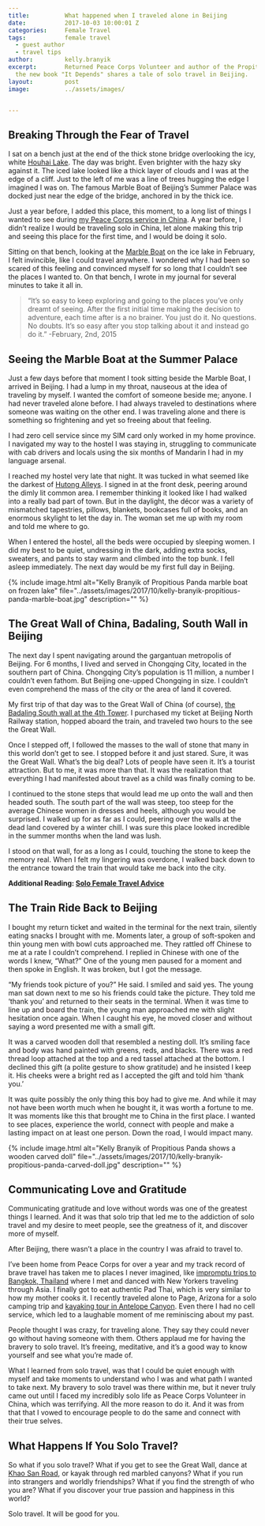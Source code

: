 ```yaml
---
title:			What happened when I traveled alone in Beijing
date:			2017-10-03 10:00:01 Z
categories:		Female Travel
tags:			female travel
  - guest author
  - travel tips
author:			kelly.branyik
excerpt:		Returned Peace Corps Volunteer and author of the Propitious Panda blog and
  the new book "It Depends" shares a tale of solo travel in Beijing.
layout:			post
image:			../assets/images/


---
```


## Breaking Through the Fear of Travel

I sat on a bench just at the end of the thick stone bridge overlooking the icy, white [Houhai Lake](https://en.wikipedia.org/wiki/Houhai). The day was bright. Even brighter with the hazy sky against it. The iced lake looked like a thick layer of clouds and I was at the edge of a cliff. Just to the left of me was a line of trees hugging the edge I imagined I was on. The famous Marble Boat of Beijing’s Summer Palace was docked just near the edge of the bridge, anchored in by the thick ice.

Just a year before, I added this place, this moment, to a long list of things I wanted to see during [my Peace Corps service in China](https://www.propitiouspanda.com/). A year before, I didn’t realize I would be traveling solo in China, let alone making this trip and seeing this place for the first time, and I would be doing it solo.

Sitting on that bench, looking at the [Marble Boat](https://www.travelchinaguide.com/attraction/beijing/summer/boat.htm) on the ice lake in February, I felt invincible, like I could travel anywhere. I wondered why I had been so scared of this feeling and convinced myself for so long that I couldn’t see the places I wanted to. On that bench, I wrote in my journal for several minutes to take it all in.

> “It’s so easy to keep exploring and going to the places you’ve only dreamt of seeing. After the first initial time making the decision to adventure, each time after is a no brainer. You just do it. No questions. No doubts. It’s so easy after you stop talking about it and instead go do it.”
-February, 2nd, 2015

## Seeing the Marble Boat at the Summer Palace

Just a few days before that moment I took sitting beside the Marble Boat, I arrived in Beijing. I had a lump in my throat, nauseous at the idea of traveling by myself. I wanted the comfort of someone beside me; anyone. I had never traveled alone before. I had always traveled to destinations where someone was waiting on the other end. I was traveling alone and there is something so frightening and yet so freeing about that feeling.

I had zero cell service since my SIM card only worked in my home province. I navigated my way to the hostel I was staying in, struggling to communicate with cab drivers and locals using the six months of Mandarin I had in my language arsenal.

I reached my hostel very late that night. It was tucked in what seemed like the darkest of [Hutong Alleys](https://www.travelchinaguide.com/cityguides/beijing/hutong/). I signed in at the front desk, peering around the dimly lit common area. I remember thinking it looked like I had walked into a really bad part of town. But in the daylight, the décor was a variety of mismatched tapestries, pillows, blankets, bookcases full of books, and an enormous skylight to let the day in. The woman set me up with my room and told me where to go.

When I entered the hostel, all the beds were occupied by sleeping women. I did my best to be quiet, undressing in the dark, adding extra socks, sweaters, and pants to stay warm and climbed into the top bunk. I fell asleep immediately. The next day would be my first full day in Beijing.

{% include image.html alt="Kelly Branyik of Propitious Panda marble boat on frozen lake" file="../assets/images/2017/10/kelly-branyik-propitious-panda-marble-boat.jpg" description="" %}

## The Great Wall of China, Badaling, South Wall in Beijing

The next day I spent navigating around the gargantuan metropolis of Beijing. For 6 months, I lived and served in Chongqing City, located in the southern part of China. Chongqing City’s population is 11 million, a number I couldn’t even fathom. But Beijing one-upped Chongqing in size. I couldn’t even comprehend the mass of the city or the area of land it covered.

My first trip of that day was to the Great Wall of China (of course), [the Badaling South wall at the 4th Tower](https://www.chinahighlights.com/greatwall/section/badaling-greatwall.htm). I purchased my ticket at Beijing North Railway station, hopped aboard the train, and traveled two hours to the see the Great Wall.

Once I stepped off, I followed the masses to the wall of stone that many in this world don’t get to see. I stopped before it and just stared. Sure, it was the Great Wall. What’s the big deal? Lots of people have seen it. It’s a tourist attraction. But to me, it was more than that. It was the realization that everything I had manifested about travel as a child was finally coming to be.

I continued to the stone steps that would lead me up onto the wall and then headed south. The south part of the wall was steep, too steep for the average Chinese women in dresses and heels, although you would be surprised. I walked up for as far as I could, peering over the walls at the dead land covered by a winter chill. I was sure this place looked incredible in the summer months when the land was lush.

I stood on that wall, for as a long as I could, touching the stone to keep the memory real. When I felt my lingering was overdone, I walked back down to the entrance toward the train that would take me back into the city.

**Additional Reading: [Solo Female Travel Advice](https://www.judsonlmoore.com/female-travel/)**

## The Train Ride Back to Beijing

I bought my return ticket and waited in the terminal for the next train, silently eating snacks I brought with me. Moments later, a group of soft-spoken and thin young men with bowl cuts approached me. They rattled off Chinese to me at a rate I couldn’t comprehend. I replied in Chinese with one of the words I knew, “What?” One of the young men paused for a moment and then spoke in English. It was broken, but I got the message.

“My friends took picture of you?” He said. I smiled and said yes. The young man sat down next to me so his friends could take the picture. They told me ‘thank you’ and returned to their seats in the terminal. When it was time to line up and board the train, the young man approached me with slight hesitation once again. When I caught his eye, he moved closer and without saying a word presented me with a small gift.

It was a carved wooden doll that resembled a nesting doll. It’s smiling face and body was hand painted with greens, reds, and blacks. There was a red thread loop attached at the top and a red tassel attached at the bottom. I declined this gift (a polite gesture to show gratitude) and he insisted I keep it. His cheeks were a bright red as I accepted the gift and told him ‘thank you.’

It was quite possibly the only thing this boy had to give me. And while it may not have been worth much when he bought it, it was worth a fortune to me. It was moments like this that brought me to China in the first place. I wanted to see places, experience the world, connect with people and make a lasting impact on at least one person. Down the road, I would impact many.

{% include image.html alt="Kelly Branyik of Propitious Panda shows a wooden carved doll" file="../assets/images/2017/10/kelly-branyik-propitious-panda-carved-doll.jpg" description="" %}

## Communicating Love and Gratitude

Communicating gratitude and love without words was one of the greatest things I learned. And it was that solo trip that led me to the addiction of solo travel and my desire to meet people, see the greatness of it, and discover more of myself.

After Beijing, there wasn’t a place in the country I was afraid to travel to.

I’ve been home from Peace Corps for over a year and my track record of brave travel has taken me to places I never imagined, like [impromptu trips to Bangkok, Thailand](https://www.propitiouspanda.com/single-post/2016/09/06/Three-Days-in-Bangkok) where I met and danced with New Yorkers traveling through Asia. I finally got to eat authentic Pad Thai, which is very similar to how my mother cooks it. I recently traveled alone to Page, Arizona for a solo camping trip and [kayaking tour in Antelope Canyon](https://lakepowellpaddleboards.com/). Even there I had no cell service, which led to a laughable moment of me reminiscing about my past.

People thought I was crazy, for traveling alone. They say they could never go without having someone with them. Others applaud me for having the bravery to solo travel. It’s freeing, meditative, and it’s a good way to know yourself and see what you’re made of.

What I learned from solo travel, was that I could be quiet enough with myself and take moments to understand who I was and what path I wanted to take next. My bravery to solo travel was there within me, but it never truly came out until I faced my incredibly solo life as Peace Corps Volunteer in China, which was terrifying. All the more reason to do it. And it was from that that I vowed to encourage people to do the same and connect with their true selves.

## What Happens If You Solo Travel?

So what if you solo travel? What if you get to see the Great Wall, dance at [Khao San Road](https://www.tripadvisor.com/Attraction_Review-g293916-d546013-Reviews-Khao_San_Road-Bangkok.html), or kayak through red marbled canyons? What if you run into strangers and worldly friendships? What if you find the strength of who you are? What if you discover your true passion and happiness in this world?

Solo travel. It will be good for you.
